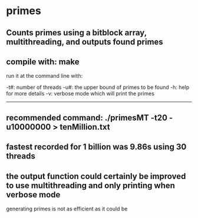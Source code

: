 # primes
Counts primes using a bitblock array, multithreading, and outputs found primes
-------------------------------------------------------------------------------------------------
compile with:
make
-------------------------------------------------------------------------------------------------
run it at the command line with:

-t#: number of threads
-u#: the upper bound of primes to be found
-h: help for more details
-v: verbose mode which will print the primes

-------------------------------------------------------------------------------------------------
recommended command:
./primesMT -t20 -u10000000 > tenMillion.txt
-------------------------------------------------------------------------------------------------
fastest recorded for 1 billion was 9.86s using 30 threads
-------------------------------------------------------------------------------------------------
the output function could certainly be improved to use multithreading and only printing when verbose mode
-------------------------------------------------------------------------------------------------
generating primes is not as efficient as it could be

